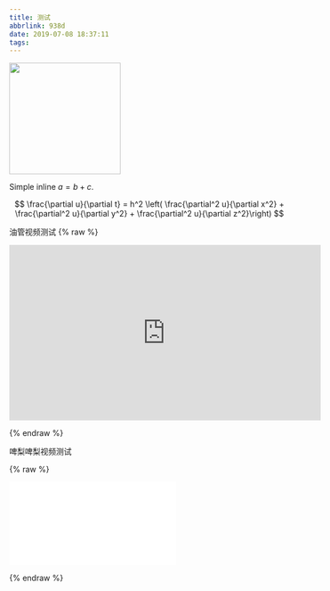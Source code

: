 ```yaml
---
title: 测试
abbrlink: 938d
date: 2019-07-08 18:37:11
tags: 
---
```


<img width=200 src="https://raw.githubusercontent.com/Archaeoraptor/image_resources/ImageofBlog/ripper%20shark1s.jpg"/>
<!-- more -->

Simple inline $a = b + c$.

$$
\frac{\partial u}{\partial t}
= h^2 \left( \frac{\partial^2 u}{\partial x^2} +
\frac{\partial^2 u}{\partial y^2} +
\frac{\partial^2 u}{\partial z^2}\right)
$$

油管视频测试
{% raw %}

<iframe width="560" height="315" src="https://www.youtube.com/embed/UnnvhiD-HPA" frameborder="0" allow="accelerometer; autoplay; encrypted-media; gyroscope; picture-in-picture" allowfullscreen></iframe>

{% endraw %}

啤梨啤梨视频测试

{% raw %}

<iframe src="//player.bilibili.com/player.html?aid=1085694&cid=1569276&page=1" scrolling="no" border="0" frameborder="no" framespacing="0" allowfullscreen="true"> </iframe>

{% endraw %}